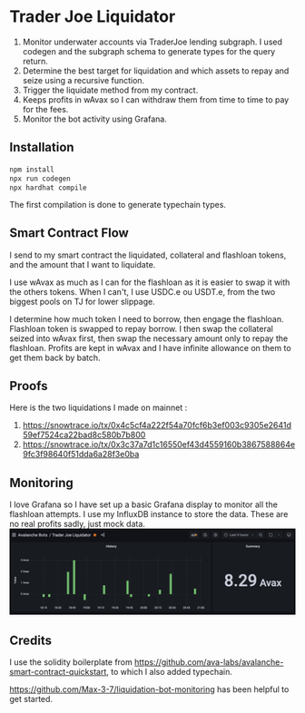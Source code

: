 # Trader Joe Liquidator

1. Monitor underwater accounts via TraderJoe lending subgraph. I used codegen and the subgraph schema to generate types for the query return.
2. Determine the best target for liquidation and which assets to repay and seize using a recursive function.
3. Trigger the liquidate method from my contract.
4. Keeps profits in wAvax so I can withdraw them from time to time to pay for the fees.
5. Monitor the bot activity using Grafana.

## Installation

```
npm install
npx run codegen
npx hardhat compile
```
The first compilation is done to generate typechain types.

## Smart Contract Flow

I send to my smart contract the liquidated, collateral and flashloan tokens, and the amount that I want to liquidate.

I use wAvax as much as I can for the flashloan as it is easier to swap it with the others tokens. When I can't, I use USDC.e ou USDT.e, from the two biggest pools on TJ for lower slippage.

I determine how much token I need to borrow, then engage the flashloan. Flashloan token is swapped to repay borrow. I then swap the collateral seized into wAvax first, then swap the necessary amount only to repay the flashloan. Profits are kept in wAvax and I have infinite allowance on them to get them back by batch.

## Proofs

Here is the two liquidations I made on mainnet :
1. https://snowtrace.io/tx/0x4c5cf4a222f54a70fcf6b3ef003c9305e2641d59ef7524ca22bad8c580b7b800
2. https://snowtrace.io/tx/0x3c37a7d1c16550ef43d4559160b3867588864e9fc3f98640f51dda6a28f3e0ba

## Monitoring

I love Grafana so I have set up a basic Grafana display to monitor all the flashloan attempts. I use my InfluxDB instance to store the data. These are no real profits sadly, just mock data.
![image](Grafana.png)

## Credits

I use the solidity boilerplate from https://github.com/ava-labs/avalanche-smart-contract-quickstart, to which I also added typechain.

https://github.com/Max-3-7/liquidation-bot-monitoring has been helpful to get started.
